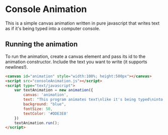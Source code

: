 
# Console Animation 

This is a simple canvas animation written in pure javascript that writes text as if it's being typed into a computer console. 

## Running the animation

To run the animation, create a canvas element and pass its id to the animation constructor. Include the text you want to write (it supports newlines!). 

```html
<canvas id="animation" style="width:100%; height:500px"></canvas>
<script src="consoleAnimation.js"></script>
<script type="text/javascript">
	var textAnimation = new animation({
		canvas: 'animation',
		text: "This program animates text\nlike it's being typed\ninto a console",
		background: "blue",
		fontSize: 50,
		textColor: '#DDE3E8'
	})
	textAnimation.run();
</script>
```